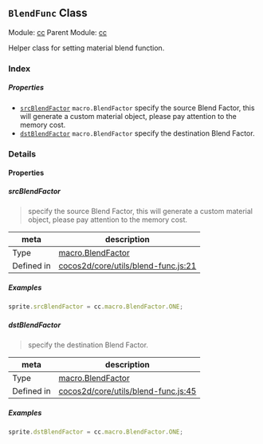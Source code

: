 ## `BlendFunc` Class



Module: [cc](../modules/cc.md)
Parent Module: [cc](../modules/cc.md)


Helper class for setting material blend function.



### Index

##### Properties

  - [`srcBlendFactor`](#srcblendfactor) `macro.BlendFactor` specify the source Blend Factor, this will generate a custom material object, please pay attention to the memory cost.
  - [`dstBlendFactor`](#dstblendfactor) `macro.BlendFactor` specify the destination Blend Factor.





### Details


#### Properties


##### srcBlendFactor

> specify the source Blend Factor, this will generate a custom material object, please pay attention to the memory cost.

| meta | description |
|------|-------------|
| Type | <a href="../enums/macro.BlendFactor.html" class="crosslink">macro.BlendFactor</a> |
| Defined in | [cocos2d/core/utils/blend-func.js:21](https://github.com/cocos-creator/engine/blob/26031bddd1aecdbf9bbdebe19ecaa672b1c35061/cocos2d/core/utils/blend-func.js#L21) |

##### Examples

```js
sprite.srcBlendFactor = cc.macro.BlendFactor.ONE;
```


##### dstBlendFactor

> specify the destination Blend Factor.

| meta | description |
|------|-------------|
| Type | <a href="../enums/macro.BlendFactor.html" class="crosslink">macro.BlendFactor</a> |
| Defined in | [cocos2d/core/utils/blend-func.js:45](https://github.com/cocos-creator/engine/blob/26031bddd1aecdbf9bbdebe19ecaa672b1c35061/cocos2d/core/utils/blend-func.js#L45) |

##### Examples

```js
sprite.dstBlendFactor = cc.macro.BlendFactor.ONE;
```





